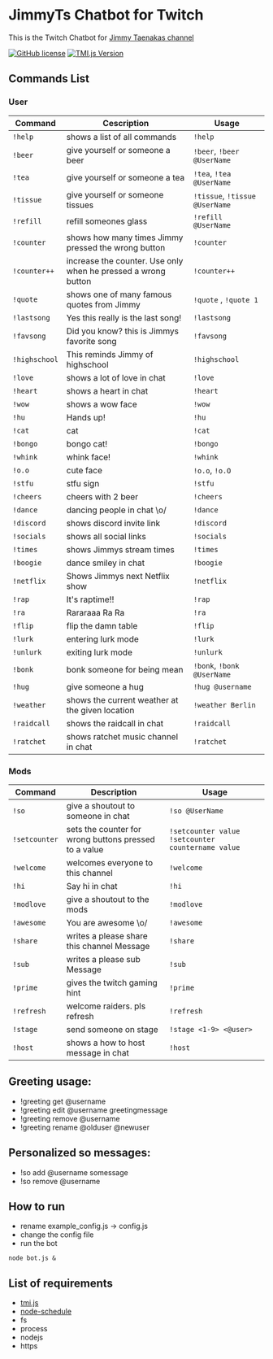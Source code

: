# JimmyTs Chatbot for Twitch
This is the Twitch Chatbot for [Jimmy Taenakas channel](https://www.twitch.tv/jimmytaenaka)

[![GitHub license](https://img.shields.io/badge/license-MIT-blue.svg)](https://github.com/BielefeldJ/JimmyTsChatbot/blob/main/LICENSE)
[![TMI.js Version](https://img.shields.io/badge/tmi.js-1.8.3-success)](https://www.npmjs.org/package/tmi.js)


Commands List
-------------

### User ###

Command | Cescription | Usage
----------------|--------------|-------
`!help` | shows a list of all commands | `!help`
`!beer` | give yourself or someone a beer | `!beer`, `!beer @UserName`
`!tea` | give yourself or someone a tea | `!tea`, `!tea @UserName`
`!tissue` | give yourself or someone tissues | `!tissue`, `!tissue @UserName`
`!refill` | refill someones glass | `!refill @UserName`
`!counter` | shows how many times Jimmy pressed the wrong button | `!counter`
`!counter++` | increase the counter. Use only when he pressed a wrong button | `!counter++`
`!quote` | shows one of many famous quotes from Jimmy | `!quote` , `!quote 1`
`!lastsong` | Yes this really is the last song! | `!lastsong`
`!favsong` | Did you know? this is Jimmys favorite song | `!favsong`
`!highschool` | This reminds Jimmy of highschool | `!highschool`
`!love` | shows a lot of love in chat | `!love`
`!heart` | shows a heart in chat | `!heart`
`!wow` | shows a wow face | `!wow`
`!hu` | Hands up! | `!hu`
`!cat` | cat | `!cat`
`!bongo` | bongo cat! | `!bongo`
`!whink` | whink face! | `!whink`
`!o.o` | cute face | `!o.o`, `!o.O`
`!stfu` | stfu sign | `!stfu`
`!cheers` | cheers with 2 beer | `!cheers`
`!dance` | dancing people in chat \o/ | `!dance`
`!discord` | shows discord invite link | `!discord`
`!socials` | shows all social links | `!socials`
`!times` | shows Jimmys stream times | `!times`
`!boogie` | dance smiley in chat | `!boogie`
`!netflix` | Shows Jimmys next Netflix show | `!netflix`
`!rap` | It's raptime!! | `!rap`
`!ra` | Rararaaa Ra Ra | `!ra`
`!flip` | flip the damn table | `!flip`
`!lurk` | entering lurk mode | `!lurk`
`!unlurk` | exiting lurk mode | `!unlurk`
`!bonk` | bonk someone for being mean | `!bonk`, `!bonk @UserName`
`!hug` | give someone a hug | `!hug @username`
`!weather` | shows the current weather at the given location | `!weather Berlin`
`!raidcall` | shows the raidcall in chat | `!raidcall`
`!ratchet` | shows ratchet music channel in chat | `!ratchet`


### Mods ###
Command | Description | Usage
----------------|--------------|-------
`!so` | give a shoutout to someone in chat | `!so @UserName`
`!setcounter` | sets the counter for wrong buttons pressed to a value | `!setcounter value` `!setcounter countername value`
`!welcome` | welcomes everyone to this channel | `!welcome`
`!hi` | Say hi in chat | `!hi`
`!modlove` | give a shoutout to the mods | `!modlove`
`!awesome` | You are awesome \o/ | `!awesome`
`!share` | writes a please share this channel Message | `!share`
`!sub` | writes a please sub Message | `!sub`
`!prime` | gives the twitch gaming hint | `!prime`
`!refresh` | welcome raiders. pls refresh | `!refresh`
`!stage` | send someone on stage | `!stage <1-9> <@user>`
`!host` | shows a how to host message in chat | `!host`

Greeting usage:
-------------
* !greeting get @username
* !greeting edit @username greetingmessage
* !greeting remove @username
* !greeting rename @olduser @newuser

Personalized so messages:
-------------
* !so add @username somessage
* !so remove @username


How to run
-------------
* rename example_config.js -> config.js
* change the config file
* run the bot

```
node bot.js &
```

List of requirements
-------------
* [tmi.js](https://github.com/tmijs/tmi.js)
* [node-schedule](https://github.com/node-schedule/node-schedule)
* fs
* process
* nodejs
* https
    
